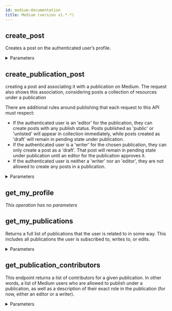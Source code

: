 ```yaml
---
id: medium-documentation
title: Medium (version v1.*.*)
---
```


## create_post

Creates a post on the authenticated user’s profile.

<details><summary>Parameters</summary>

#### authorId (required)

authorId is the user id of the authenticated user.

**Type:** string

#### $body

Creates a post for user.

**Type:** object

</details>

## create_publication_post

creating a post and associating it with a publication on Medium. The request also shows this association, considering posts a collection of resources under a publication

There are additional rules around publishing that each request to this API must respect:
  - If the authenticated user is an 'editor' for the publication, they can create posts with any publish status. Posts published as 'public' or 'unlisted' will appear in collection immediately, while posts created as 'draft' will remain in pending state under publication.
  - If the authenticated user is a 'writer' for the chosen publication, they can only create a post as a 'draft'. That post will remain in pending state under publication until an editor for the publication approves it.
  - If the authenticated user is neither a 'writer' nor an 'editor', they are not allowed to create any posts in a publication.


<details><summary>Parameters</summary>

#### publicationId (required)

Here publicationId is the id of the publication the post is being created under. The publicationId can be acquired from the API for listing user’s publications.

**Type:** string

#### $body

Creates a post for publication.

**Type:** object

</details>

## get_my_profile



*This operation has no parameters*

## get_my_publications

Returns a full list of publications that the user is related to in some way. This includes all publications the user is subscribed to, writes to, or edits.

<details><summary>Parameters</summary>

#### userId (required)

A unique identifier for the user.

**Type:** string

</details>

## get_publication_contributors

This endpoint returns a list of contributors for a given publication. In other words, a list of Medium users who are allowed to publish under a publication, as well as a description of their exact role in the publication (for now, either an editor or a writer).

<details><summary>Parameters</summary>

#### publicationId (required)

A unique identifier for the publication.

**Type:** string

</details>


